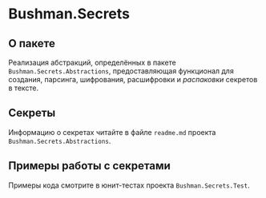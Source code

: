 
# Bushman.Secrets

## О пакете

Реализация абстракций, определённых в пакете `Bushman.Secrets.Abstractions`, предоставляющая функционал для создания, парсинга, шифрования, расшифровки
и _распаковки_ секретов в тексте.

## Секреты 

Информацию о секретах читайте в файле `readme.md` проекта `Bushman.Secrets.Abstractions`.

## Примеры работы с секретами

Примеры кода смотрите в юнит-тестах проекта `Bushman.Secrets.Test`.